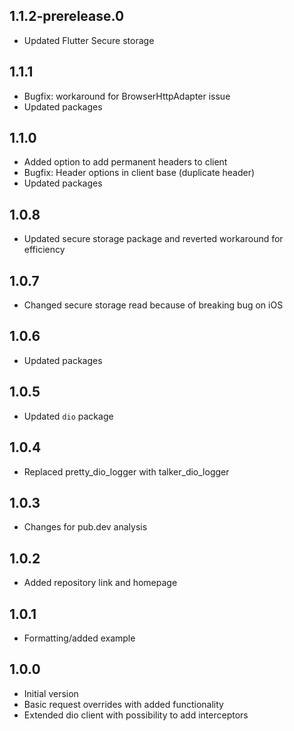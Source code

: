 ## 1.1.2-prerelease.0

- Updated Flutter Secure storage

## 1.1.1

- Bugfix: workaround for BrowserHttpAdapter issue
- Updated packages

## 1.1.0

- Added option to add permanent headers to client
- Bugfix: Header options in client base (duplicate header)
- Updated packages

## 1.0.8

- Updated secure storage package and reverted workaround for efficiency

## 1.0.7

- Changed secure storage read because of breaking bug on iOS

## 1.0.6

- Updated packages

## 1.0.5

- Updated `dio` package

## 1.0.4

- Replaced pretty_dio_logger with talker_dio_logger

## 1.0.3

- Changes for pub.dev analysis

## 1.0.2

- Added repository link and homepage

## 1.0.1

- Formatting/added example

## 1.0.0

- Initial version
- Basic request overrides with added functionality
- Extended dio client with possibility to add interceptors